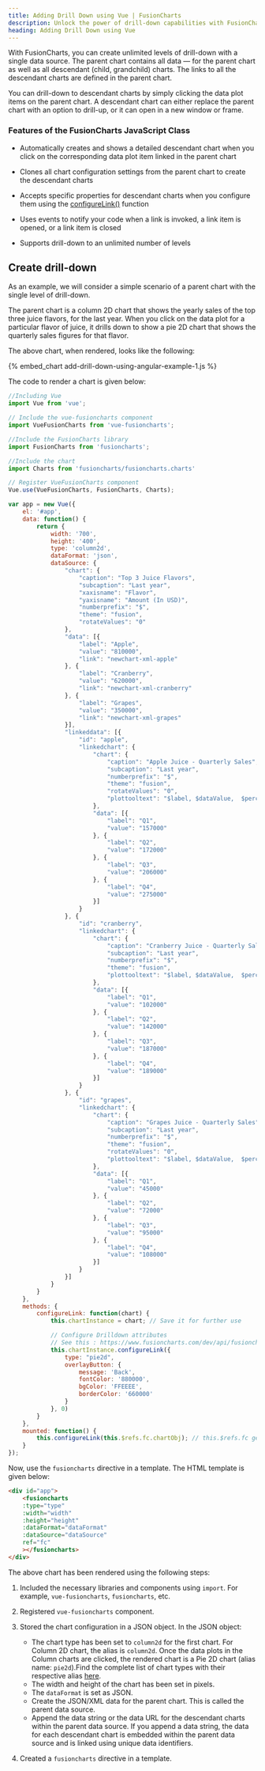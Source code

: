```yaml
---
title: Adding Drill Down using Vue | FusionCharts
description: Unlock the power of drill-down capabilities with FusionCharts. Read our comprehensive article to navigate through parent and descendant charts effortlessly.
heading: Adding Drill Down using Vue
---
```


With FusionCharts, you can create unlimited levels of drill-down with a single data source. The parent chart contains all data — for the parent chart as well as all descendant (child, grandchild) charts. The links to all the descendant charts are defined in the parent chart.

You can drill-down to descendant charts by simply clicking the data plot items on the parent chart. A descendant chart can either replace the parent chart with an option to drill-up, or it can open in a new window or frame.

### Features of the FusionCharts JavaScript Class

* Automatically creates and shows a detailed descendant chart when you click on the corresponding data plot item linked in the parent chart

* Clones all chart configuration settings from the parent chart to create the descendant charts

* Accepts specific properties for descendant charts when you configure them using the [configureLink()](https://www.fusioncharts.com/dev/api/fusioncharts/fusioncharts-methods#configurelink) function

* Uses events to notify your code when a link is invoked, a link item is opened, or a link item is closed

* Supports drill-down to an unlimited number of levels

## Create drill-down 

As an example, we will consider a simple scenario of a parent chart with the single level of drill-down.

The parent chart is a column 2D chart that shows the yearly sales of the top three juice flavors, for the last year. When you click on the data plot for a particular flavor of juice, it drills down to show a pie 2D chart that shows the quarterly sales figures for that flavor.

The above chart, when rendered, looks like the following:

{% embed_chart add-drill-down-using-angular-example-1.js %}

The code to render a chart is given below:

```javascript
//Including Vue
import Vue from 'vue';

// Include the vue-fusioncharts component
import VueFusionCharts from 'vue-fusioncharts';

//Include the FusionCharts library
import FusionCharts from 'fusioncharts';

//Include the chart
import Charts from 'fusioncharts/fusioncharts.charts'

// Register VueFusionCharts component
Vue.use(VueFusionCharts, FusionCharts, Charts);

var app = new Vue({
    el: '#app',
    data: function() {
        return {
            width: '700',
            height: '400',
            type: 'column2d',
            dataFormat: 'json',
            dataSource: {
                "chart": {
                    "caption": "Top 3 Juice Flavors",
                    "subcaption": "Last year",
                    "xaxisname": "Flavor",
                    "yaxisname": "Amount (In USD)",
                    "numberprefix": "$",
                    "theme": "fusion",
                    "rotateValues": "0"
                },
                "data": [{
                    "label": "Apple",
                    "value": "810000",
                    "link": "newchart-xml-apple"
                }, {
                    "label": "Cranberry",
                    "value": "620000",
                    "link": "newchart-xml-cranberry"
                }, {
                    "label": "Grapes",
                    "value": "350000",
                    "link": "newchart-xml-grapes"
                }],
                "linkeddata": [{
                    "id": "apple",
                    "linkedchart": {
                        "chart": {
                            "caption": "Apple Juice - Quarterly Sales",
                            "subcaption": "Last year",
                            "numberprefix": "$",
                            "theme": "fusion",
                            "rotateValues": "0",
                            "plottooltext": "$label, $dataValue,  $percentValue"
                        },
                        "data": [{
                            "label": "Q1",
                            "value": "157000"
                        }, {
                            "label": "Q2",
                            "value": "172000"
                        }, {
                            "label": "Q3",
                            "value": "206000"
                        }, {
                            "label": "Q4",
                            "value": "275000"
                        }]
                    }
                }, {
                    "id": "cranberry",
                    "linkedchart": {
                        "chart": {
                            "caption": "Cranberry Juice - Quarterly Sales",
                            "subcaption": "Last year",
                            "numberprefix": "$",
                            "theme": "fusion",
                            "plottooltext": "$label, $dataValue,  $percentValue"
                        },
                        "data": [{
                            "label": "Q1",
                            "value": "102000"
                        }, {
                            "label": "Q2",
                            "value": "142000"
                        }, {
                            "label": "Q3",
                            "value": "187000"
                        }, {
                            "label": "Q4",
                            "value": "189000"
                        }]
                    }
                }, {
                    "id": "grapes",
                    "linkedchart": {
                        "chart": {
                            "caption": "Grapes Juice - Quarterly Sales",
                            "subcaption": "Last year",
                            "numberprefix": "$",
                            "theme": "fusion",
                            "rotateValues": "0",
                            "plottooltext": "$label, $dataValue,  $percentValue"
                        },
                        "data": [{
                            "label": "Q1",
                            "value": "45000"
                        }, {
                            "label": "Q2",
                            "value": "72000"
                        }, {
                            "label": "Q3",
                            "value": "95000"
                        }, {
                            "label": "Q4",
                            "value": "108000"
                        }]
                    }
                }]
            }
        }
    },
    methods: {
        configureLink: function(chart) {
            this.chartInstance = chart; // Save it for further use

            // Configure Drilldown attributes 
            // See this : https://www.fusioncharts.com/dev/api/fusioncharts/fusioncharts-methods#configureLink
            this.chartInstance.configureLink({
                type: "pie2d",
                overlayButton: {
                    message: 'Back',
                    fontColor: '880000',
                    bgColor: 'FFEEEE',
                    borderColor: '660000'
                }
            }, 0)
        }
    },
    mounted: function() {
        this.configureLink(this.$refs.fc.chartObj); // this.$refs.fc gets the vue-fusionchart component
    }
});
```

Now, use the `fusioncharts` directive in a template. The HTML template is given below:

```html
<div id="app">
    <fusioncharts
    :type="type"
    :width="width"
    :height="height"
    :dataFormat="dataFormat"
    :dataSource="dataSource"
    ref="fc"
    ></fusioncharts>
</div>
```

The above chart has been rendered using the following steps:

1. Included the necessary libraries and components using `import`. For example, `vue-fusioncharts`, `fusioncharts`, etc.

2. Registered `vue-fusioncharts` component.

3. Stored the chart configuration in a JSON object. In the JSON object:
    * The chart type has been set to `column2d` for the first chart. For Column 2D chart, the alias is `column2d`. Once the data plots in the Column charts are clicked, the rendered chart is a Pie 2D chart (alias name: `pie2d`).Find the complete list of chart types with their respective alias [here](https://www.fusioncharts.com/dev/chart-guide/list-of-charts).
    * The width and height of the chart has been set in pixels. 
    * The `dataFormat` is set as JSON.
    * Create the JSON/XML data for the parent chart. This is called the parent data source.
    * Append the data string or the data URL for the descendant charts within the parent data source. If you append a data string, the data for each descendant chart is embedded within the parent data source and is linked using unique data identifiers.

4. Created a `fusioncharts` directive in a template.
